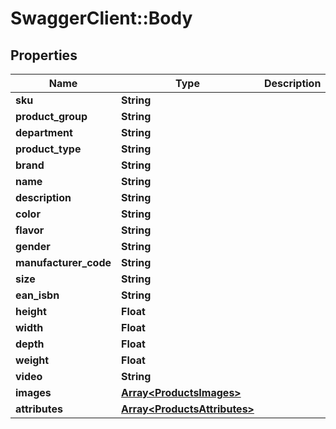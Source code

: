# SwaggerClient::Body

## Properties
Name | Type | Description | Notes
------------ | ------------- | ------------- | -------------
**sku** | **String** |  | 
**product_group** | **String** |  | 
**department** | **String** |  | 
**product_type** | **String** |  | 
**brand** | **String** |  | 
**name** | **String** |  | 
**description** | **String** |  | 
**color** | **String** |  | 
**flavor** | **String** |  | 
**gender** | **String** |  | 
**manufacturer_code** | **String** |  | [optional] 
**size** | **String** |  | 
**ean_isbn** | **String** |  | [optional] 
**height** | **Float** |  | 
**width** | **Float** |  | 
**depth** | **Float** |  | 
**weight** | **Float** |  | 
**video** | **String** |  | [optional] 
**images** | [**Array&lt;ProductsImages&gt;**](ProductsImages.md) |  | 
**attributes** | [**Array&lt;ProductsAttributes&gt;**](ProductsAttributes.md) |  | [optional] 


